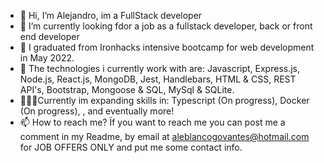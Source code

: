 - 👋 Hi, I’m Alejandro, im a FullStack developer
- 👀 I’m currently looking fdor a job as a fullstack developer, back or front end developer
- 🌱 I graduated from Ironhacks intensive bootcamp for web development in May 2022.
- 💞️ The technologies i currently work with are: Javascript, Express.js, Node.js, React.js, MongoDB, Jest, Handlebars, HTML & CSS, REST API's, Bootstrap, Mongoose & SQL, MySql & SQLite.
- 🧑🏻‍💻Currently im expanding skills in: Typescript (On progress), Docker (On progress), , and eventually more!
- 📫 How to reach me? Ïf you want to reach me you can post me a comment in my Readme, by email at aleblancogovantes@hotmail.com for JOB OFFERS ONLY and put me some contact info.


<!---
abg1995/abg1995 is a ✨ special ✨ repository because its `README.md` (this file) appears on your GitHub profile.
You can click the Preview link to take a look at your changes.
--->
